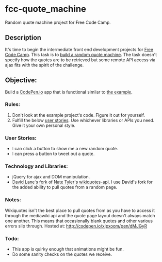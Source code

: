 # fcc-quote_machine
Random quote machine project for Free Code Camp.

## Description
It's time to begin the intermediate front end development projects for [Free Code Camp](https://www.freecodecamp.com).  This task is to [build a random quote machine](https://www.freecodecamp.com/challenges/build-a-random-quote-machine).
The task doesn't specify how the quotes are to be retrieved but some remote API access via ajax fits with the spirit of the challenge.

## Objective:
Build a [CodePen.io](https://codepen.io) app that is functional similar to [the example](http://codepen.io/FreeCodeCamp/full/bELoPJ).

### Rules:
1. Don't look at the example project's code.  Figure it out for yourself.
2. Fulfill the below [user stories](http://en.wikipedia.org/wiki/User_story).  Use whichever libraries or APIs you need.  Give it your own personal style.

### User Stories:
* I can click a button to show me a new random quote.
* I can press a button to tweet out a quote.

### Technology and Libraries:
* jQuery for ajax and DOM manipulation.
* [David Lane's fork](https://github.com/davelane/wikiquotes-api) of [Nate Tyler's wikiquotes-api](https://github.com/natetyler/wikiquotes-api).  I use David's fork for the added ability to pull quotes from a random page.

### Notes:
Wikiquotes isn't the best place to pull quotes from as you have to access it through the mediawiki api and the quote page layout doesn't always match one another.  This means that occasionally blank quotes and other various errors slip through.
Hosted at: http://codepen.io/xipxoom/pen/dMJGyR

### Todo:
* This app is quirky enough that animations might be fun.
* Do some sanity checks on the quotes we receive.
